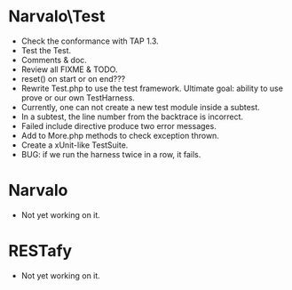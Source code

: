 Narvalo\Test
============

* Check the conformance with TAP 1.3.
* Test the Test.
* Comments & doc.
* Review all FIXME & TODO.
* reset() on start or on end???
* Rewrite Test.php to use the test framework.
  Ultimate goal: ability to use prove or our own TestHarness.
* Currently, one can not create a new test module inside a subtest.
* In a subtest, the line number from the backtrace is incorrect.
* Failed include directive produce two error messages.
* Add to More.php methods to check exception thrown.
* Create a xUnit-like TestSuite.
* BUG: if we run the harness twice in a row, it fails.

Narvalo
=======

* Not yet working on it.

RESTafy
=======

* Not yet working on it.



